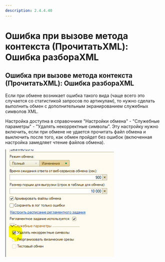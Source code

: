 ```yaml
---
description: 2.4.4.40
---
```


# Ошибка при вызове метода контекста \(ПрочитатьXML\): Ошибка разбораXML

## Ошибка при вызове метода контекста \(ПрочитатьXML\): Ошибка разбораXML

Если при обмене возникает ошибка такого вида \(чаще всего это случается со статистикой запросов по артикулам\), то нужно сделать выполнить обмен с дополнительным экранированием служебных символов XML. 

Настройка доступна в справочнике "Настройки обмена" - "Служебные параметры" - "Удалять некорректные символы". Эту настройку нужно включить, если при обмене не удается прочитать файл обмена и выключить после того, как обмен пройдет без ошибок \(включенная настройка замедляет чтение файлов обмена\).

![](../.gitbook/assets/image%20%28177%29.png)



